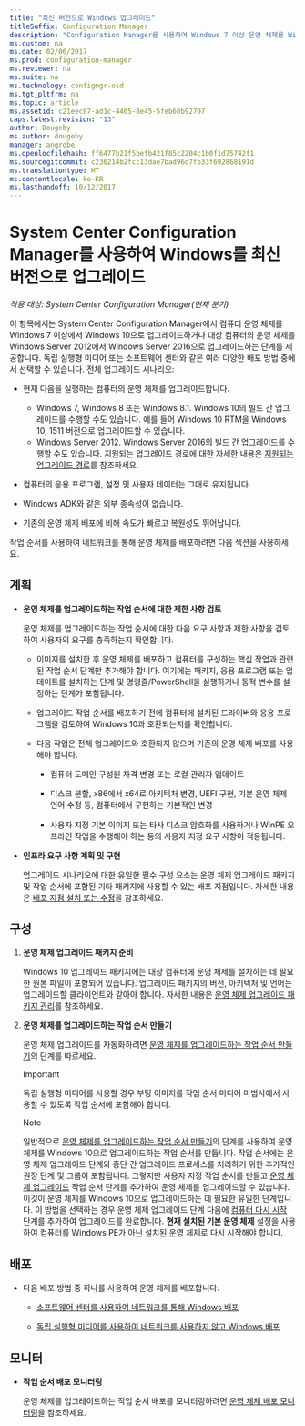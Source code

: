 ```yaml
---
title: "최신 버전으로 Windows 업그레이드"
titleSuffix: Configuration Manager
description: "Configuration Manager를 사용하여 Windows 7 이상 운영 체제를 Windows 10으로 업그레이드하는 방법을 알아봅니다."
ms.custom: na
ms.date: 02/06/2017
ms.prod: configuration-manager
ms.reviewer: na
ms.suite: na
ms.technology: configmgr-osd
ms.tgt_pltfrm: na
ms.topic: article
ms.assetid: c21eec87-ad1c-4465-8e45-5feb60b92707
caps.latest.revision: "13"
author: Dougeby
ms.author: dougeby
manager: angrobe
ms.openlocfilehash: ff6477b21f5befb421f85c2204c1b0f1d75742f1
ms.sourcegitcommit: c236214b2fcc13dae7bad96d7fb33f692868191d
ms.translationtype: HT
ms.contentlocale: ko-KR
ms.lasthandoff: 10/12/2017
---
```

# <a name="upgrade-windows-to-the-latest-version-with-system-center-configuration-manager"></a>System Center Configuration Manager를 사용하여 Windows를 최신 버전으로 업그레이드

*적용 대상: System Center Configuration Manager(현재 분기)*

이 항목에서는 System Center Configuration Manager에서 컴퓨터 운영 체제를 Windows 7 이상에서 Windows 10으로 업그레이드하거나 대상 컴퓨터의 운영 체제를 Windows Server 2012에서 Windows Server 2016으로 업그레이드하는 단계를 제공합니다. 독립 실행형 미디어 또는 소프트웨어 센터와 같은 여러 다양한 배포 방법 중에서 선택할 수 있습니다. 전체 업그레이드 시나리오:  

-   현재 다음을 실행하는 컴퓨터의 운영 체제를 업그레이드합니다.
    - Windows 7, Windows 8 또는 Windows 8.1. Windows 10의 빌드 간 업그레이드를 수행할 수도 있습니다. 예를 들어 Windows 10 RTM을 Windows 10, 1511 버전으로 업그레이드할 수 있습니다.  
    - Windows Server 2012. Windows Server 2016의 빌드 간 업그레이드를 수행할 수도 있습니다. 지원되는 업그레이드 경로에 대한 자세한 내용은 [지원되는 업그레이드 경로](https://docs.microsoft.com/windows-server/get-started/supported-upgrade-paths#upgrading-previous-retail-versions-of-windows-server-to-windows-server-2016)를 참조하세요.    

-   컴퓨터의 응용 프로그램, 설정 및 사용자 데이터는 그대로 유지됩니다.  

-   Windows ADK와 같은 외부 종속성이 없습니다.  

-   기존의 운영 체제 배포에 비해 속도가 빠르고 복원성도 뛰어납니다.  

 작업 순서를 사용하여 네트워크를 통해 운영 체제를 배포하려면 다음 섹션을 사용하세요.  

##  <a name="BKMK_Plan"></a> 계획  

-   **운영 체제를 업그레이드하는 작업 순서에 대한 제한 사항 검토**  

     운영 체제를 업그레이드하는 작업 순서에 대한 다음 요구 사항과 제한 사항을 검토하여 사용자의 요구를 충족하는지 확인합니다.  

    -   이미지를 설치한 후 운영 체제를 배포하고 컴퓨터를 구성하는 핵심 작업과 관련된 작업 순서 단계만 추가해야 합니다. 여기에는 패키지, 응용 프로그램 또는 업데이트를 설치하는 단계 및 명령줄/PowerShell을 실행하거나 동적 변수를 설정하는 단계가 포함됩니다.  

    -   업그레이드 작업 순서를 배포하기 전에 컴퓨터에 설치된 드라이버와 응용 프로그램을 검토하여 Windows 10과 호환되는지를 확인합니다.  

    -   다음 작업은 전체 업그레이드와 호환되지 않으며 기존의 운영 체제 배포를 사용해야 합니다.  

        -   컴퓨터 도메인 구성원 자격 변경 또는 로컬 관리자 업데이트  

        -   디스크 분할, x86에서 x64로 아키텍처 변경, UEFI 구현, 기본 운영 체제 언어 수정 등, 컴퓨터에서 구현하는 기본적인 변경  

        -   사용자 지정 기본 이미지 또는 타사<sup> </sup> 디스크 암호화를 사용하거나 WinPE 오프라인 작업을 수행해야 하는 등의 사용자 지정 요구 사항이 적용됩니다.  

-   **인프라 요구 사항 계획 및 구현**  

     업그레이드 시나리오에 대한 유일한 필수 구성 요소는 운영 체제 업그레이드 패키지 및 작업 순서에 포함된 기타 패키지에 사용할 수 있는 배포 지점입니다. 자세한 내용은 [배포 지점 설치 또는 수정](../../core/servers/deploy/configure/install-and-configure-distribution-points.md)을 참조하세요.

##  <a name="BKMK_Configure"></a> 구성  

1.  **운영 체제 업그레이드 패키지 준비**  

     Windows 10 업그레이드 패키지에는 대상 컴퓨터에 운영 체제를 설치하는 데 필요한 원본 파일이 포함되어 있습니다. 업그레이드 패키지의 버전, 아키텍처 및 언어는 업그레이드할 클라이언트와 같아야 합니다.  자세한 내용은 [운영 체제 업그레이드 패키지 관리](../get-started/manage-operating-system-upgrade-packages.md)를 참조하세요.  

2.  **운영 체제를 업그레이드하는 작업 순서 만들기**  

     운영 체제 업그레이드를 자동화하려면 [운영 체제를 업그레이드하는 작업 순서 만들기](create-a-task-sequence-to-upgrade-an-operating-system.md)의 단계를 따르세요.  

    > [!IMPORTANT]
    > 독립 실행형 미디어를 사용할 경우 부팅 이미지를 작업 순서 미디어 마법사에서 사용할 수 있도록 작업 순서에 포함해야 합니다.

    > [!NOTE]  
    > 일반적으로 [운영 체제를 업그레이드하는 작업 순서 만들기](create-a-task-sequence-to-upgrade-an-operating-system.md)의 단계를 사용하여 운영 체제를 Windows 10으로 업그레이드하는 작업 순서를 만듭니다. 작업 순서에는 운영 체제 업그레이드 단계와 종단 간 업그레이드 프로세스를 처리하기 위한 추가적인 권장 단계 및 그룹이 포함됩니다. 그렇지만 사용자 지정 작업 순서를 만들고 [운영 체제 업그레이드](../understand/task-sequence-steps.md#BKMK_UpgradeOS) 작업 순서 단계를 추가하여 운영 체제를 업그레이드할 수 있습니다. 이것이 운영 체제를 Windows 10으로 업그레이드하는 데 필요한 유일한 단계입니다. 이 방법을 선택하는 경우 운영 체제 업그레이드 단계 다음에 [컴퓨터 다시 시작](../understand/task-sequence-steps.md#BKMK_RestartComputer) 단계를 추가하여 업그레이드를 완료합니다. **현재 설치된 기본 운영 체제** 설정을 사용하여 컴퓨터를 Windows PE가 아닌 설치된 운영 체제로 다시 시작해야 합니다.  

##  <a name="BKMK_Deploy"></a> 배포  

-   다음 배포 방법 중 하나를 사용하여 운영 체제를 배포합니다.  

    -   [소프트웨어 센터를 사용하여 네트워크를 통해 Windows 배포](use-software-center-to-deploy-windows-over-the-network.md)  

    -   [독립 실행형 미디어를 사용하여 네트워크를 사용하지 않고 Windows 배포](use-stand-alone-media-to-deploy-windows-without-using-the-network.md)  

## <a name="monitor"></a>모니터  

-   **작업 순서 배포 모니터링**  

     운영 체제를 업그레이드하는 작업 순서 배포를 모니터링하려면 [운영 체제 배포 모니터링](monitor-operating-system-deployments.md)을 참조하세요.  
